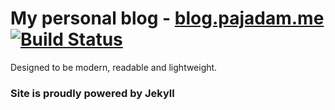 # My personal blog - [blog.pajadam.me](https://blog.pajadam.me) [![Build Status](https://travis-ci.com/pajadam/blog.pajadam.me.svg?token=pwGGiYX2hx26pJcp7mz8&branch=master)](https://travis-ci.com/pajadam/blog.pajadam.me)

Designed to be modern, readable and lightweight.

### Site is proudly powered by Jekyll